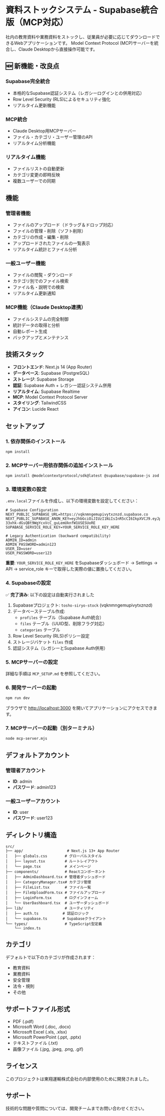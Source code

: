 # 資料ストックシステム - Supabase統合版（MCP対応）

社内の教育資料や業務資料をストックし、従業員が必要に応じてダウンロードできるWebアプリケーションです。
Model Context Protocol (MCP)サーバーを統合し、Claude Desktopから直接操作可能です。

## 🆕 新機能・改良点

### Supabase完全統合
- 本格的なSupabase認証システム（レガシーログインとの併用対応）
- Row Level Security (RLS)によるセキュリティ強化
- リアルタイム更新機能

### MCP統合
- Claude Desktop用MCPサーバー
- ファイル・カテゴリ・ユーザー管理のAPI
- リアルタイム分析機能

### リアルタイム機能
- ファイルリストの自動更新
- カテゴリ変更の即時反映
- 複数ユーザーでの同期

## 機能

### 管理者機能
- ファイルのアップロード（ドラッグ＆ドロップ対応）
- ファイルの管理・削除（ソフト削除）
- カテゴリの作成・編集・削除
- アップロードされたファイルの一覧表示
- リアルタイム統計とファイル分析

### 一般ユーザー機能
- ファイルの閲覧・ダウンロード
- カテゴリ別でのファイル検索
- ファイル名・説明での検索
- リアルタイム更新通知

### MCP機能（Claude Desktop連携）
- ファイルシステムの完全制御
- 統計データの取得と分析
- 自動レポート生成
- バックアップとメンテナンス

## 技術スタック

- **フロントエンド**: Next.js 14 (App Router)
- **データベース**: Supabase (PostgreSQL)
- **ストレージ**: Supabase Storage
- **認証**: Supabase Auth + レガシー認証システム併用
- **リアルタイム**: Supabase Realtime
- **MCP**: Model Context Protocol Server
- **スタイリング**: TailwindCSS
- **アイコン**: Lucide React

## セットアップ

### 1. 依存関係のインストール

```bash
npm install
```

### 2. MCPサーバー用依存関係の追加インストール

```bash
npm install @modelcontextprotocol/sdk@latest @supabase/supabase-js zod dotenv
```

### 3. 環境変数の設定

`.env.local`ファイルを作成し、以下の環境変数を設定してください：

```env
# Supabase Configuration
NEXT_PUBLIC_SUPABASE_URL=https://vqknmngemupivytxznzd.supabase.co
NEXT_PUBLIC_SUPABASE_ANON_KEY=eyJhbGciOiJIUzI1NiIsInR5cCI6IkpXVCJ9.eyJpc3MiOiJzdXBhYmFzZSIsInJlZiI6InZxa21ubmdlbXVwaXZ5dHh6bnpkIiwicm9sZSI6ImFub24iLCJpYXQiOjE3NTI3NTIwMTksImV4cCI6MjA2ODMyODAxOX0.J-33xhk-dGsQBt9WgYcxVcC_guLemUknfW1USESUoRE
SUPABASE_SERVICE_ROLE_KEY=YOUR_SERVICE_ROLE_KEY_HERE

# Legacy Authentication (backward compatibility)
ADMIN_ID=admin
ADMIN_PASSWORD=admin123
USER_ID=user
USER_PASSWORD=user123
```

**重要**: `YOUR_SERVICE_ROLE_KEY_HERE` をSupabaseダッシュボード → Settings → API → service_role キーで取得した実際の値に置換してください。

### 4. Supabaseの設定

✅ **完了済み**: 以下の設定は自動実行されました
1. Supabaseプロジェクト: `tosho-siryo-stock` (vqknmngemupivytxznzd)
2. データベーステーブル作成:
   - `profiles` テーブル（Supabase Auth統合）
   - `files` テーブル（UUID型、削除フラグ対応）
   - `categories` テーブル
3. Row Level Security (RLS)ポリシー設定
4. ストレージバケット `files` 作成
5. 認証システム（レガシーとSupabase Auth併用）

### 5. MCPサーバーの設定

詳細な手順は `MCP_SETUP.md` を参照してください。

### 6. 開発サーバーの起動

```bash
npm run dev
```

ブラウザで [http://localhost:3000](http://localhost:3000) を開いてアプリケーションにアクセスできます。

### 7. MCPサーバーの起動（別ターミナル）

```bash
node mcp-server.mjs
```

## デフォルトアカウント

### 管理者アカウント
- **ID**: admin
- **パスワード**: admin123

### 一般ユーザーアカウント
- **ID**: user
- **パスワード**: user123

## ディレクトリ構造

```
src/
├── app/                    # Next.js 13+ App Router
│   ├── globals.css        # グローバルスタイル
│   ├── layout.tsx         # ルートレイアウト
│   └── page.tsx           # メインページ
├── components/            # Reactコンポーネント
│   ├── AdminDashboard.tsx # 管理者ダッシュボード
│   ├── CategoryManager.tsx# カテゴリ管理
│   ├── FileList.tsx       # ファイル一覧
│   ├── FileUploadForm.tsx # ファイルアップロード
│   ├── LoginForm.tsx      # ログインフォーム
│   └── UserDashboard.tsx  # ユーザーダッシュボード
├── lib/                   # ユーティリティ
│   ├── auth.ts           # 認証ロジック
│   └── supabase.ts       # Supabaseクライアント
└── types/                 # TypeScript型定義
    └── index.ts
```

## カテゴリ

デフォルトで以下のカテゴリが作成されます：

- 教育資料
- 業務資料  
- 安全管理
- 法令・規則
- その他

## サポートファイル形式

- PDF (.pdf)
- Microsoft Word (.doc, .docx)
- Microsoft Excel (.xls, .xlsx)
- Microsoft PowerPoint (.ppt, .pptx)
- テキストファイル (.txt)
- 画像ファイル (.jpg, .jpeg, .png, .gif)

## ライセンス

このプロジェクトは東翔運輸株式会社の内部使用のために開発されました。

## サポート

技術的な問題や質問については、開発チームまでお問い合わせください。 